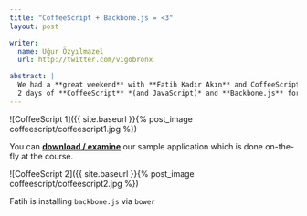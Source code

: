 ```yaml
---
title: "CoffeeScript + Backbone.js = <3"
layout: post

writer:
  name: Uğur Özyılmazel
  url: http://twitter.com/vigobronx

abstract: |
  We had a **great weekend** with **Fatih Kadır Akın** and CoffeeScript trainees.
  2 days of **CoffeeScript** *(and JavaScript)* and **Backbone.js** for front-end operations.
---
```


![CoffeeScript 1]({{ site.baseurl }}{% post_image coffeescript/coffeescript1.jpg %})

You can **[download / examine][1]** our sample application which is done on-the-fly
at the course.

![CoffeeScript 2]({{ site.baseurl }}{% post_image coffeescript/coffeescript2.jpg %})

Fatih is installing `backbone.js` via `bower`

[1]: https://github.com/webBoxio/ws-coffee
